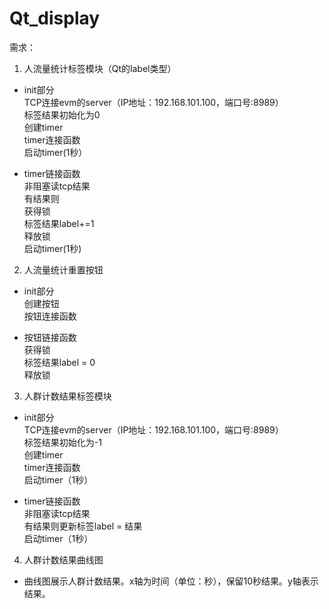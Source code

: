 # Qt_display
需求：  
1. 人流量统计标签模块（Qt的label类型）  
* init部分  
TCP连接evm的server（IP地址：192.168.101.100，端口号:8989）  
标签结果初始化为0  
创建timer  
timer连接函数  
启动timer(1秒）  
  
* timer链接函数  
非阻塞读tcp结果  
有结果则  
    获得锁  
    标签结果label+=1  
    释放锁  
启动timer(1秒)  
  
2. 人流量统计重置按钮  
* init部分  
创建按钮  
按钮连接函数  
  
* 按钮链接函数  
获得锁  
标签结果label = 0  
释放锁  
  
3. 人群计数结果标签模块  
* init部分  
TCP连接evm的server（IP地址：192.168.101.100，端口号:8989）  
标签结果初始化为-1  
创建timer  
timer连接函数  
启动timer（1秒）  
  
* timer链接函数  
非阻塞读tcp结果  
有结果则更新标签label = 结果  
启动timer（1秒）  

4. 人群计数结果曲线图  
* 曲线图展示人群计数结果。x轴为时间（单位：秒），保留10秒结果。y轴表示结果。